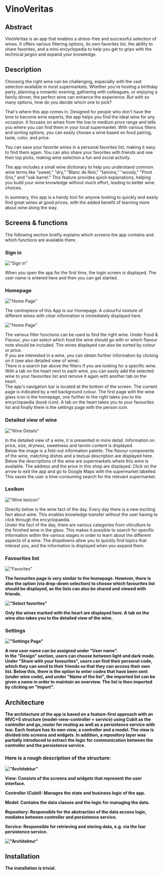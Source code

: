 # VinoVeritas
## Abstract

VinoVeritas is an app that enables a stress-free and successful selection of wines. It offers various filtering options, its own favorites list, the ability to share favorites, and a mini-encyclopedia to help you get to grips with the technical jargon and expand your knowledge.

## Description
Choosing the right wine can be challenging, especially with the vast selection available in most supermarkets. Whether you're hosting a birthday party, planning a romantic evening, gathering with colleagues, or enjoying a family dinner, the perfect wine can enhance the experience. But with so many options, how do you decide which one to pick?

That's where this app comes in. Designed for people who don't have the time to become wine experts, the app helps you find the ideal wine for any occasion. It focuses on wines from the low to medium price range and tells you where you can find them in your local supermarket. With various filters and sorting options, you can easily choose a wine based on food pairing, taste, color, and price.

You can save your favorite wines in a personal favorites list, making it easy to find them again. You can also share your favorites with friends and see their top picks, making wine selection a fun and social activity.

The app includes a small wine dictionary to help you understand common wine terms like "sweet," "dry," "Blanc de Noir," "tannins," "woody," "Pinot Gris," and "oak barrel." This feature provides quick explanations, helping you build your wine knowledge without much effort, leading to better wine choices.

In summary, this app is a handy tool for anyone looking to quickly and easily find great wines at good prices, with the added benefit of learning more about wine along the way.


## Screens & functions

The following section briefly explains which screens the app contains and which functions are available there.
### Sign in

!["Sign in"](assets/readme/login_page.png)<br>

When you open the app for the first time, the login screen is displayed. The user name is entered here and then you can get started.

### Homepage

!["Home Page"](assets/readme/home_page.png)<br>

The centrepiece of this App is our Homepage. A colourful mixture of different wines with clear information is immediately displayed here. 

!["Home Page"](assets/readme/home_page_filter.png)<br>

The various filter functions can be used to find the right wine. Under Food & Flavour, you can select which food the wine should go with or which flavour note should be included. The wines displayed can also be sorted by colour or price. <br>
If you are interested in a wine, you can obtain further information by clicking on it (see also detailed view of wine). 
<br> 
There is a search bar above the filters if you are looking for a specific wine. 
With a tab on the heart next to each wine, you can easily add the selected wine to your favourites list and remove it again with another tab on the heart. <br>
The app's navigation bar is located at the bottom of the screen. The current page is indicated by a red background colour. The first page with the wine glass icon is the homepage, one further to the right takes you to the encyclopaedia (book icon). A tab on the heart takes you to your favourites list and finally there is the settings page with the person icon. 

### Detailed view of wine

!["Wine Details"](assets/readme/detail_page.png)<br>

In the detailed view of a wine, it is presented in more detail. Information on price, size, dryness, sweetness and tannin content is displayed. <br>
Below the image is a fold-out information palette. The flavour components of the wine, matching dishes and a textual description are displayed here. <br>
Below the descriptions of the wine are supermarkets where this wine is available. The address and the price in this shop are displayed. Click on the arrow to exit the app and go to Google Maps with the supermarket labelled. This saves the user a time-consuming search for the relevant supermarket.<br>


### Lexikon
!["Wine lexicon"](assets/readme/lexicon_page.png)<br>

Directly below is the wine fact of the day. Every day there is a new exciting fact about wine. This enables knowledge transfer without the user having to click through the encyclopaedia. <br> 
Under the fact of the day, there are various categories from viticulture to the finished wine in the glass. This makes it possible to search for specific information within the various stages in order to learn about the different aspects of a wine. The dropdowns allow you to quickly find topics that interest you, and the information is displayed when you expand them.

### Favourites list

!["Favorites"](assets/readme/favorites_page.png)<b>

The favourites page is very similar to the homepage. However, there is also the option (via drop-down selection) to choose which favourites list should be displayed, as the lists can also be shared and viewed with friends. <br>

!["Select favorites"](assets/readme/favList_select_page.png)<b>

Only the wines marked with the heart are displayed here. A tab on the wine also takes you to the detailed view of the wine.

### Settings

!["Settings Page"](assets/readme/settings_page.png)<b>

A new user name can be assigned under "User name". <br>
In the "Design" section, users can choose between light and dark mode.
Under "Share with your favourites", users can find their personal code, which they can send to their friends so that they can access their own list. Below this, there is the option to enter codes that have been sent (under wine code), and under "Name of the list", the imported list can be given a name in order to maintain an overview. The list is then imported by clicking on "Import".

## Architecture 

The architecture of the app is based on a feature-first approach with an MVC+S structure (model-view-controller + service) using Cubit as the controller and go_router for routing as well as a persistence service with Isar. Each feature has its own view, a controller and a model. The view is divided into screens and widgets. In addition, a repository layer was partially introduced to extract the logic for communication between the controller and the persistence service.

### Here is a rough description of the structure:

!["Architektur"](assets/readme/mvcs.png)<b>

<b>View</b>: Consists of the screens and widgets that represent the user interface.

<b>Controller (Cubit)</b>: Manages the state and business logic of the app.

<b>Model</b>: Contains the data classes and the logic for managing the data.

<b>Repository</b>: Responsible for the abstraction of the data access logic, mediates between controller and persistence service.

<b>Service</b>: Responsible for retrieving and storing data, e.g. via the Isar persistence service.

!["Architektur"](assets/readme/architecture.png)<b>

## Installation
The installation is trivial.
